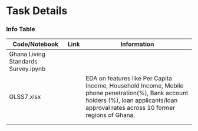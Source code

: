 # Task Details
### Info Table 

|Code/Notebook |Link|  Information |
|----------|------|-----------------------------------------------|
|Ghana Living Standards Survey.ipynb
GLSS7.xlsx|      |EDA on features like Per Capita Income, Household Income, Mobile phone penetration(%), Bank account holders (%), loan applicants/loan approval rates across 10 former regions of Ghana.|
|          |      |                                               |
|          |      |                                               |
